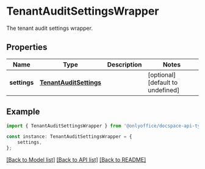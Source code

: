 # TenantAuditSettingsWrapper

The tenant audit settings wrapper.

## Properties

Name | Type | Description | Notes
------------ | ------------- | ------------- | -------------
**settings** | [**TenantAuditSettings**](TenantAuditSettings.md) |  | [optional] [default to undefined]

## Example

```typescript
import { TenantAuditSettingsWrapper } from '@onlyoffice/docspace-api-typescript';

const instance: TenantAuditSettingsWrapper = {
    settings,
};
```

[[Back to Model list]](../README.md#documentation-for-models) [[Back to API list]](../README.md#documentation-for-api-endpoints) [[Back to README]](../README.md)

